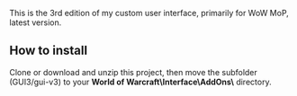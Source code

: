 This is the 3rd edition of my custom user interface, primarily for WoW MoP, latest version. 

## How to install

Clone or download and unzip this project, then move the subfolder (GUI3/gui-v3) to your **World of Warcraft\\Interface\\AddOns\\** directory. 
